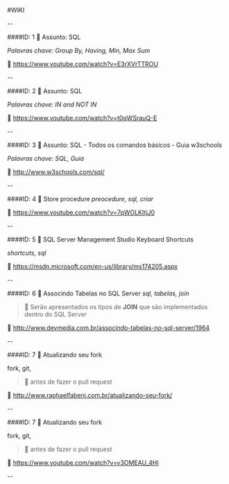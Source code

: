#WIKI 

--

####ID: 1 :paperclip: Assunto: SQL 
 
 _Palavras chave: Group By, Having, Min, Max Sum_

 :link: https://www.youtube.com/watch?v=E3rXVrTTROU

--

####ID: 2 :paperclip: Assunto: SQL  

 _Palavras chave: IN and NOT IN_

 :link: https://www.youtube.com/watch?v=t0qWSrauQ-E

--

####ID: 3 :paperclip: Assunto: SQL - Todos os comandos básicos - Guia w3schools
 
 _Palavras chave: SQL, Guia_

 :link: http://www.w3schools.com/sql/
 
--

####ID: 4 :paperclip: Store procedure
_preocedure, sql, criar_

:link: https://www.youtube.com/watch?v=7qWOLKItjJ0

--

####ID: 5 :paperclip: SQL Server Management Studio Keyboard Shortcuts

_shortcuts, sql_

:link: https://msdn.microsoft.com/en-us/library/ms174205.aspx

--

####ID: 6 :paperclip: Associndo Tabelas no SQL Server
_sql, tabelas, join_

>:memo: Serão apresentados os tipos de **JOIN** que são implementados dentro do SQL Server

:link: http://www.devmedia.com.br/associndo-tabelas-no-sql-server/1964

--

####ID: 7 :paperclip: Atualizando seu fork

fork, git, 

>:memo: antes de fazer o pull request

:link: http://www.raphaelfabeni.com.br/atualizando-seu-fork/

--


####ID: 7 :paperclip: Atualizando seu fork

fork, git, 

>:memo: antes de fazer o pull request

:link: https://www.youtube.com/watch?v=v3OMEAU_4HI

--
